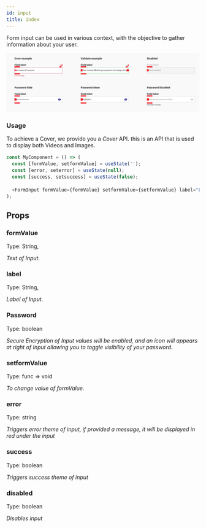 ```yaml
---
id: input
title: index
---
```


Form input can be used in various context, with the objective to gather information about your user.

![img](../static/img/fi.png)


### Usage

To achieve a Cover, we provide you a _Cover_ API. this is an API that is used to display both Videos and Images. 

````javascript
const MyComponent = () => (
  const [formValue, setformValue] = useState('');
  const [error, seterror] = useState(null);
  const [success, setsuccess] = useState(false);

  <FormInput formValue={formValue} setformValue={setformValue} label="Label of Input" error={error} success={success} />
);

````



## Props 

### formValue
Type: String,

_Text of Input._

### label
Type: String,

_Label of Input._

### Password
Type: boolean

_Secure Encryption of Input values will be enabled, and an icon will appears at right of Input allowing you to toggle visibility of your password._

### setformValue
Type: func => void

_To change value of formValue._

### error
Type: string

_Triggers error theme of input, if provided a message, it will be displayed in red under the input_

### success
Type: boolean

_Triggers success theme of input_

### disabled
Type: boolean

_Disables input_
